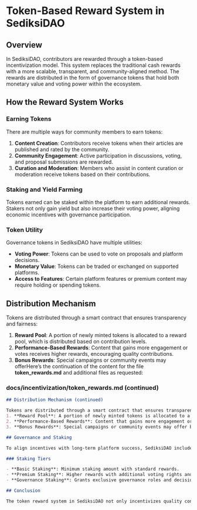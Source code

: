 # Token-Based Reward System in SediksiDAO

## Overview

In SediksiDAO, contributors are rewarded through a token-based incentivization model. This system replaces the traditional cash rewards with a more scalable, transparent, and community-aligned method. The rewards are distributed in the form of governance tokens that hold both monetary value and voting power within the ecosystem.

## How the Reward System Works

### Earning Tokens

There are multiple ways for community members to earn tokens:
1. **Content Creation**: Contributors receive tokens when their articles are published and rated by the community.
2. **Community Engagement**: Active participation in discussions, voting, and proposal submissions are rewarded.
3. **Curation and Moderation**: Members who assist in content curation or moderation receive tokens based on their contributions.

### Staking and Yield Farming

Tokens earned can be staked within the platform to earn additional rewards. Stakers not only gain yield but also increase their voting power, aligning economic incentives with governance participation.

### Token Utility

Governance tokens in SediksiDAO have multiple utilities:
- **Voting Power**: Tokens can be used to vote on proposals and platform decisions.
- **Monetary Value**: Tokens can be traded or exchanged on supported platforms.
- **Access to Features**: Certain platform features or premium content may require holding or spending tokens.

## Distribution Mechanism

Tokens are distributed through a smart contract that ensures transparency and fairness:
1. **Reward Pool**: A portion of newly minted tokens is allocated to a reward pool, which is distributed based on contribution levels.
2. **Performance-Based Rewards**: Content that gains more engagement or votes receives higher rewards, encouraging quality contributions.
3. **Bonus Rewards**: Special campaigns or community events may offerHere’s the continuation of the content for the file **token_rewards.md** and additional files as requested:

### **docs/incentivization/token_rewards.md (continued)**

```markdown
## Distribution Mechanism (continued)

Tokens are distributed through a smart contract that ensures transparency and fairness:
1. **Reward Pool**: A portion of newly minted tokens is allocated to a reward pool, which is distributed based on contribution levels.
2. **Performance-Based Rewards**: Content that gains more engagement or votes receives higher rewards, encouraging quality contributions.
3. **Bonus Rewards**: Special campaigns or community events may offer bonus tokens for specific actions, like participating in governance votes or referring new users.

## Governance and Staking

To align incentives with long-term platform success, SediksiDAO includes a staking mechanism that rewards long-term token holders. Staked tokens grant additional voting power and yield returns based on platform activity.

### Staking Tiers

- **Basic Staking**: Minimum staking amount with standard rewards.
- **Premium Staking**: Higher rewards with additional voting rights and access to premium features.
- **Governance Staking**: Grants exclusive governance roles and decision-making authority within the DAO.

## Conclusion

The token reward system in SediksiDAO not only incentivizes quality content and engagement but also empowers contributors with governance rights. By aligning financial and governance incentives, SediksiDAO ensures that all members have a vested interest in the platform’s growth and success.
